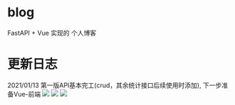 # blog
FastAPI + Vue 实现的 个人博客
# 更新日志
2021/01/13 第一版API基本完工(crud，其余统计接口后续使用时添加), 下一步准备Vue-前端
![](https://gitee.com/zy7y/blog_images/raw/master/img/20210113232146.png)
![](https://gitee.com/zy7y/blog_images/raw/master/img/20210113232251.png)
![](https://gitee.com/zy7y/blog_images/raw/master/img/20210113232322.png)
